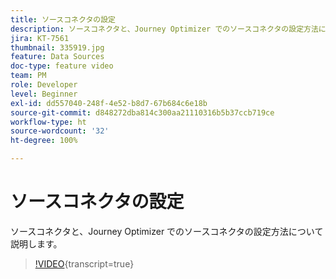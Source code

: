 ```yaml
---
title: ソースコネクタの設定
description: ソースコネクタと、Journey Optimizer でのソースコネクタの設定方法について説明します。
jira: KT-7561
thumbnail: 335919.jpg
feature: Data Sources
doc-type: feature video
team: PM
role: Developer
level: Beginner
exl-id: dd557040-248f-4e52-b8d7-67b684c6e18b
source-git-commit: d848272dba814c300aa21110316b5b37ccb719ce
workflow-type: ht
source-wordcount: '32'
ht-degree: 100%

---
```


# ソースコネクタの設定

ソースコネクタと、Journey Optimizer でのソースコネクタの設定方法について説明します。

>[!VIDEO](https://video.tv.adobe.com/v/335919?quality=12&learn=on){transcript=true}
